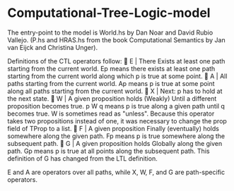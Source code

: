 # Computational-Tree-Logic-model

The entry-point to the model is World.hs by Dan Noar and David Rubio Vallejo. (P.hs and HRAS.hs from the book Computational Semantics by Jan van Eijck and Christina Unger).

Definitions of the CTL operators follow:
 E | There Exists at least one path starting from the current world. Ep means there
exists at least one path starting from the current world along which p is true at some
point.
 A | All paths starting from the current world. Ap means p is true at some point along
all paths starting from the current world.
 X | Next: p has to hold at the next state.
 W | A given proposition holds (Weakly) Until a different proposition becomes true. p
W q  means p is true along a given path until q becomes true. W is sometimes read as
"unless". Because this operator takes two propositions instead of one, it was necessary
to change the prop field of TProp to a list.
 F | A given proposition Finally (eventually) holds somewhere along the given path.
Fp means p is true somewhere along the subsequent path.
 G | A given proposition holds Globally along the given path. Gp means p is true at
all points along the subsequent path. This definition of G has changed from the LTL
definition.

E and A are operators over all paths, while X, W, F, and G are path-specific operators.
